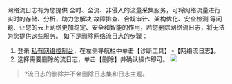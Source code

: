 网络流日志有为您提供 全时、全流、非侵入的流量采集服务，可将网络流量进行实时的存储、分析，助力您解决 故障排查、合规审计、架构优化、安全检测 等问题、让您的云上网络更加稳定、安全和智能的作用，若您删除网络流日志，将无法为您提供这些服务。
如下是删除网络流日志的步骤：
1. 登录 [私有网络控制台](https://console.cloud.tencent.com/vpc/vpc?rid=1)，在左侧导航栏中单击【诊断工具】>【网络流日志】。
2. 选择需要删除的流日志，单击【删除】并确认操作即可。
![](https://main.qcloudimg.com/raw/2f9d49c0e8aac672355593648342b481.png)

>?流日志的删除并不会删除日志集和日志主题。
